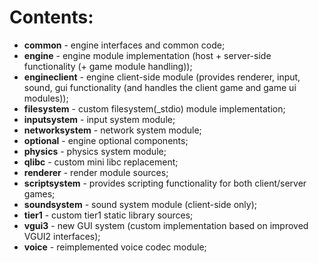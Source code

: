 # Contents:

* **common** - engine interfaces and common code;
* **engine** - engine module implementation (host + server-side functionality (+ game module handling));
* **engineclient** - engine client-side module (provides renderer, input, sound, gui functionality (and handles the client game and game ui modules));
* **filesystem** - custom filesystem(_stdio) module implementation;
* **inputsystem** - input system module;
* **networksystem** - network system module;
* **optional** - engine optional components;
* **physics** - physics system module;
* **qlibc** - custom mini libc replacement;
* **renderer** - render module sources;
* **scriptsystem** - provides scripting functionality for both client/server games;
* **soundsystem** - sound system module (client-side only);
* **tier1** - custom tier1 static library sources;
* **vgui3** - new GUI system (custom implementation based on improved VGUI2 interfaces);
* **voice** - reimplemented voice codec module;